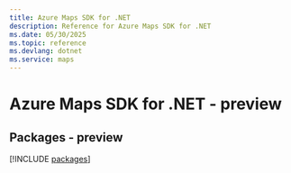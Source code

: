 ```yaml
---
title: Azure Maps SDK for .NET
description: Reference for Azure Maps SDK for .NET
ms.date: 05/30/2025
ms.topic: reference
ms.devlang: dotnet
ms.service: maps
---
```

# Azure Maps SDK for .NET - preview
## Packages - preview
[!INCLUDE [packages](maps-index.md)]